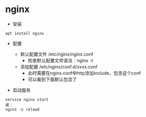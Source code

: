 # nginx

- 安装
```
apt install nginx
```

- 配置
  - 默认配置文件 /etc/nginx/nginx.conf
    - 检查默认配置文件语法：nginx -t
  - 添加配置 /etc/nginx/conf.d/xxxx.conf
    - 此时需要在nginx.conf中http添加include，包含这个conf
    - 可以看到下面默认包含了

- 启动服务 
```
service nginx start
或：
nginx -s reload
```